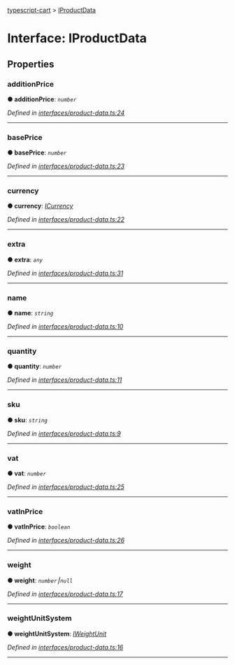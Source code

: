 [typescript-cart](../README.md) > [IProductData](../interfaces/iproductdata.md)



# Interface: IProductData


## Properties
<a id="additionprice"></a>

###  additionPrice

**●  additionPrice**:  *`number`* 

*Defined in [interfaces/product-data.ts:24](https://github.com/FlareMind/typescript-cart/blob/a202c9e/src/interfaces/product-data.ts#L24)*





___

<a id="baseprice"></a>

###  basePrice

**●  basePrice**:  *`number`* 

*Defined in [interfaces/product-data.ts:23](https://github.com/FlareMind/typescript-cart/blob/a202c9e/src/interfaces/product-data.ts#L23)*





___

<a id="currency"></a>

###  currency

**●  currency**:  *[ICurrency](icurrency.md)* 

*Defined in [interfaces/product-data.ts:22](https://github.com/FlareMind/typescript-cart/blob/a202c9e/src/interfaces/product-data.ts#L22)*





___

<a id="extra"></a>

###  extra

**●  extra**:  *`any`* 

*Defined in [interfaces/product-data.ts:31](https://github.com/FlareMind/typescript-cart/blob/a202c9e/src/interfaces/product-data.ts#L31)*





___

<a id="name"></a>

###  name

**●  name**:  *`string`* 

*Defined in [interfaces/product-data.ts:10](https://github.com/FlareMind/typescript-cart/blob/a202c9e/src/interfaces/product-data.ts#L10)*





___

<a id="quantity"></a>

###  quantity

**●  quantity**:  *`number`* 

*Defined in [interfaces/product-data.ts:11](https://github.com/FlareMind/typescript-cart/blob/a202c9e/src/interfaces/product-data.ts#L11)*





___

<a id="sku"></a>

###  sku

**●  sku**:  *`string`* 

*Defined in [interfaces/product-data.ts:9](https://github.com/FlareMind/typescript-cart/blob/a202c9e/src/interfaces/product-data.ts#L9)*





___

<a id="vat"></a>

###  vat

**●  vat**:  *`number`* 

*Defined in [interfaces/product-data.ts:25](https://github.com/FlareMind/typescript-cart/blob/a202c9e/src/interfaces/product-data.ts#L25)*





___

<a id="vatinprice"></a>

###  vatInPrice

**●  vatInPrice**:  *`boolean`* 

*Defined in [interfaces/product-data.ts:26](https://github.com/FlareMind/typescript-cart/blob/a202c9e/src/interfaces/product-data.ts#L26)*





___

<a id="weight"></a>

###  weight

**●  weight**:  *`number`⎮`null`* 

*Defined in [interfaces/product-data.ts:17](https://github.com/FlareMind/typescript-cart/blob/a202c9e/src/interfaces/product-data.ts#L17)*





___

<a id="weightunitsystem"></a>

###  weightUnitSystem

**●  weightUnitSystem**:  *[IWeightUnit](iweightunit.md)* 

*Defined in [interfaces/product-data.ts:16](https://github.com/FlareMind/typescript-cart/blob/a202c9e/src/interfaces/product-data.ts#L16)*





___


